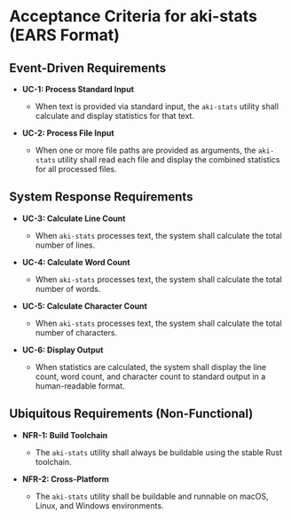 # Acceptance Criteria for aki-stats (EARS Format)

## Event-Driven Requirements

*   **UC-1: Process Standard Input**
    *   When text is provided via standard input, the `aki-stats` utility shall calculate and display statistics for that text.

*   **UC-2: Process File Input**
    *   When one or more file paths are provided as arguments, the `aki-stats` utility shall read each file and display the combined statistics for all processed files.

## System Response Requirements

*   **UC-3: Calculate Line Count**
    *   When `aki-stats` processes text, the system shall calculate the total number of lines.

*   **UC-4: Calculate Word Count**
    *   When `aki-stats` processes text, the system shall calculate the total number of words.

*   **UC-5: Calculate Character Count**
    *   When `aki-stats` processes text, the system shall calculate the total number of characters.

*   **UC-6: Display Output**
    *   When statistics are calculated, the system shall display the line count, word count, and character count to standard output in a human-readable format.

## Ubiquitous Requirements (Non-Functional)

*   **NFR-1: Build Toolchain**
    *   The `aki-stats` utility shall always be buildable using the stable Rust toolchain.

*   **NFR-2: Cross-Platform**
    *   The `aki-stats` utility shall be buildable and runnable on macOS, Linux, and Windows environments.
